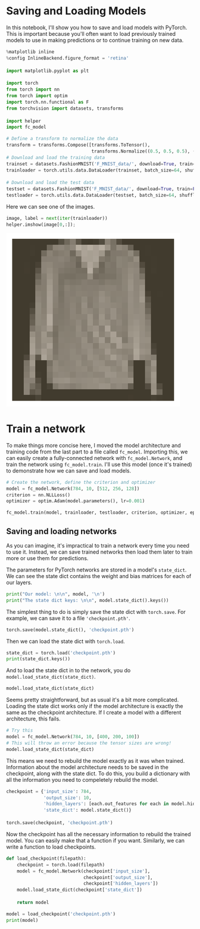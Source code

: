 
# Saving and Loading Models

In this notebook, I'll show you how to save and load models with PyTorch. This is important because you'll often want to load previously trained models to use in making predictions or to continue training on new data.


```python
%matplotlib inline
%config InlineBackend.figure_format = 'retina'

import matplotlib.pyplot as plt

import torch
from torch import nn
from torch import optim
import torch.nn.functional as F
from torchvision import datasets, transforms

import helper
import fc_model
```


```python
# Define a transform to normalize the data
transform = transforms.Compose([transforms.ToTensor(),
                                transforms.Normalize((0.5, 0.5, 0.5), (0.5, 0.5, 0.5))])
# Download and load the training data
trainset = datasets.FashionMNIST('F_MNIST_data/', download=True, train=True, transform=transform)
trainloader = torch.utils.data.DataLoader(trainset, batch_size=64, shuffle=True)

# Download and load the test data
testset = datasets.FashionMNIST('F_MNIST_data/', download=True, train=False, transform=transform)
testloader = torch.utils.data.DataLoader(testset, batch_size=64, shuffle=True)
```

Here we can see one of the images.


```python
image, label = next(iter(trainloader))
helper.imshow(image[0,:]);
```


![png](output_4_0.png)


# Train a network

To make things more concise here, I moved the model architecture and training code from the last part to a file called `fc_model`. Importing this, we can easily create a fully-connected network with `fc_model.Network`, and train the network using `fc_model.train`. I'll use this model (once it's trained) to demonstrate how we can save and load models.


```python
# Create the network, define the criterion and optimizer
model = fc_model.Network(784, 10, [512, 256, 128])
criterion = nn.NLLLoss()
optimizer = optim.Adam(model.parameters(), lr=0.001)
```


```python
fc_model.train(model, trainloader, testloader, criterion, optimizer, epochs=2)
```

## Saving and loading networks

As you can imagine, it's impractical to train a network every time you need to use it. Instead, we can save trained networks then load them later to train more or use them for predictions.

The parameters for PyTorch networks are stored in a model's `state_dict`. We can see the state dict contains the weight and bias matrices for each of our layers.


```python
print("Our model: \n\n", model, '\n')
print("The state dict keys: \n\n", model.state_dict().keys())
```

The simplest thing to do is simply save the state dict with `torch.save`. For example, we can save it to a file `'checkpoint.pth'`.


```python
torch.save(model.state_dict(), 'checkpoint.pth')
```

Then we can load the state dict with `torch.load`.


```python
state_dict = torch.load('checkpoint.pth')
print(state_dict.keys())
```

And to load the state dict in to the network, you do `model.load_state_dict(state_dict)`.


```python
model.load_state_dict(state_dict)
```

Seems pretty straightforward, but as usual it's a bit more complicated. Loading the state dict works only if the model architecture is exactly the same as the checkpoint architecture. If I create a model with a different architecture, this fails.


```python
# Try this
model = fc_model.Network(784, 10, [400, 200, 100])
# This will throw an error because the tensor sizes are wrong!
model.load_state_dict(state_dict)
```

This means we need to rebuild the model exactly as it was when trained. Information about the model architecture needs to be saved in the checkpoint, along with the state dict. To do this, you build a dictionary with all the information you need to compeletely rebuild the model.


```python
checkpoint = {'input_size': 784,
              'output_size': 10,
              'hidden_layers': [each.out_features for each in model.hidden_layers],
              'state_dict': model.state_dict()}

torch.save(checkpoint, 'checkpoint.pth')
```

Now the checkpoint has all the necessary information to rebuild the trained model. You can easily make that a function if you want. Similarly, we can write a function to load checkpoints. 


```python
def load_checkpoint(filepath):
    checkpoint = torch.load(filepath)
    model = fc_model.Network(checkpoint['input_size'],
                             checkpoint['output_size'],
                             checkpoint['hidden_layers'])
    model.load_state_dict(checkpoint['state_dict'])
    
    return model
```


```python
model = load_checkpoint('checkpoint.pth')
print(model)
```
